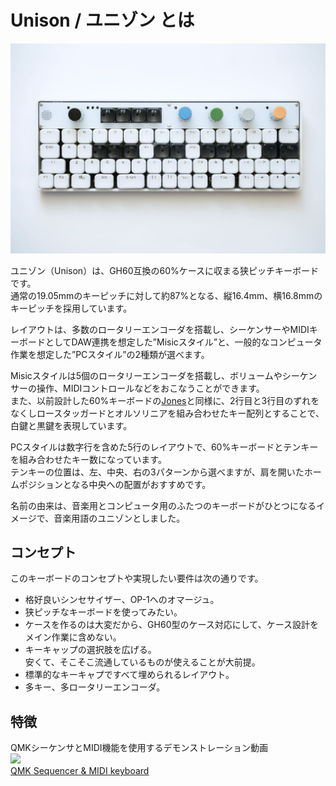 # Unison / ユニゾン とは

![Unison Music style](./assets/DSC_7287.jpg)

ユニゾン（Unison）は、GH60互換の60%ケースに収まる狭ピッチキーボードです。  
通常の19.05mmのキーピッチに対して約87%となる、縦16.4mm、横16.8mmのキーピッチを採用しています。

レイアウトは、多数のロータリーエンコーダを搭載し、シーケンサーやMIDIキーボードとしてDAW連携を想定した”Misicスタイル”と、一般的なコンピュータ作業を想定した”PCスタイル”の2種類が選べます。

Misicスタイルは5個のロータリーエンコーダを搭載し、ボリュームやシーケンサーの操作、MIDIコントロールなどをおこなうことができます。  
また、以前設計した60%キーボードの[Jones](https://github.com/jpskenn/Jones)と同様に、2行目と3行目のずれをなくしロースタッガードとオルソリニアを組み合わせたキー配列とすることで、白鍵と黒鍵を表現しています。

PCスタイルは数字行を含めた5行のレイアウトで、60%キーボードとテンキーを組み合わせたキー数になっています。  
テンキーの位置は、左、中央、右の3パターンから選べますが、肩を開いたホームポジションとなる中央への配置がおすすめです。

名前の由来は、音楽用とコンピュータ用のふたつのキーボードがひとつになるイメージで、音楽用語のユニゾンとしました。


## コンセプト

このキーボードのコンセプトや実現したい要件は次の通りです。

- 格好良いシンセサイザー、OP-1へのオマージュ。
- 狭ピッチなキーボードを使ってみたい。
- ケースを作るのは大変だから、GH60型のケース対応にして、ケース設計をメイン作業に含めない。
- キーキャップの選択肢を広げる。  
    安くて、そこそこ流通しているものが使えることが大前提。
- 標準的なキーキャプですべて埋められるレイアウト。
- 多キー、多ロータリーエンコーダ。

## 特徴

QMKシーケンサとMIDI機能を使用するデモンストレーション動画  
[![](http://img.youtube.com/vi/_A8NaXlWKeE/0.jpg)](http://www.youtube.com/watch?v=_A8NaXlWKeE "QMK Sequencer & MIDI keyboard")  
[QMK Sequencer & MIDI keyboard](http://www.youtube.com/watch?v=_A8NaXlWKeE)
